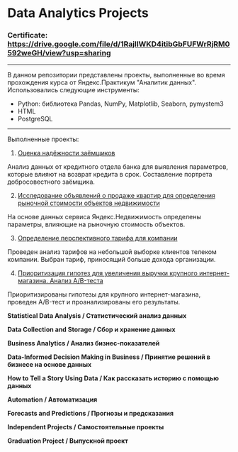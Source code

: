 # Data Analytics Projects

### Certificate: https://drive.google.com/file/d/1RajIIWKD4itibGbFUFWrRjRM0592weGH/view?usp=sharing

---

В данном репозитории представлены проекты, выполненные во время прохождения курса от Яндекс.Практикум "Аналитик данных". 
Использовались следующие инструменты:

*  Python: библиотека Pandas, NumPy, Matplotlib, Seaborn, pymystem3
*  HTML
*  PostgreSQL

---
Выполненные проекты:

1. [Оценка надёжности заёмщиков](https://github.com/KseniaArkhipova-l/YandexPraktikum_projects/tree/main/Borrower%20Reliability%20Research)

Анализ данных от кредитного отдела банка для выявления параметров, которые влияют на возврат кредита в срок. Cоставление портрета добросовестного заёмщика.

2. [Исследование объявлений о продаже квартир для определения рыночной стоимости объектов недвижимости](https://github.com/KseniaArkhipova-l/YandexPraktikum_projects/tree/main/Analysis%20of%20the%20Real%20Estate%20Market%20for%20Sale)

На основе данных сервиса Яндекс.Недвижимость определены параметры, влияющие на рыночную стоимость объектов.

3. [Определение перспективного тарифа для компании](https://github.com/KseniaArkhipova-l/YandexPraktikum_projects/tree/main/Choosing%20the%20Favorable%20%20Tariff%20for%20company)

Проведен анализ тарифов на небольшой выборке клиентов телеком компании. Выбран тариф, приносящий больше дохода организации. 

4. [Приоритизация гипотез для увеличения выручки крупного интернет-магазина. Анализ А/B-теста](https://github.com/KseniaArkhipova-l/YandexPraktikum_projects/tree/main/A%20B%20test)

Приоритизированы гипотезы для крупного интернет-магазина, проведен A/B-тест и проанализированы его результаты.

**Statistical Data Analysis / Статистический анализ данных**

**Data Collection and Storage / Сбор и хранение данных**

**Business Analytics / Анализ бизнес-показателей**

**Data-Informed Decision Making in Business / Принятие решений в бизнесе на основе данных**

**How to Tell a Story Using Data / Как рассказать историю с помощью данных**

**Automation / Автоматизация**

**Forecasts and Predictions / Прогнозы и предсказания**

**Independent Projects / Самостоятельные проекты**

**Graduation Project / Выпускной проект**

